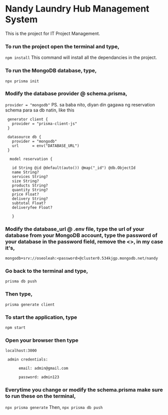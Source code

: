 # Nandy Laundry Hub Management System
This is the project for IT Project Management. 

### To run the project open the terminal and type,
``` npm install ```
This command will install all the dependancies in the project.

### To run the MongoDB database, type, 
``` npx prisma init ```

### Modify the database provider @ schema.prisma,
```provider = "mongodb"```
PS. sa baba nito, diyan din gagawa ng reservation schema para sa db natin, like this 

     generator client {
       provider = "prisma-client-js"
     }

     datasource db {
       provider = "mongodb"
       url      = env("DATABASE_URL")
     }

      model reservation { 

       id String @id @default(auto()) @map("_id") @db.ObjectId 
       name String?
       services String?
       size String?
       products String?
       quantity String?
       price Float?
       delivery String?
       subtotal Float?
       deliveryfee Float? 
       
       } 

### Modify the database_url @ .env file, type the url of your database from your MongoDB account, type the password of your database in the password field, remove the <>, in my case it's,
```mongodb+srv://oseoleah:<password>@cluster0.534kjgp.mongodb.net/nandy```

### Go back to the terminal and type,
```prisma db push```

### Then type,
```prisma generate client```

### To start the application, type
```npm start```

### Open your browser then type
```localhost:3000```

     admin credentials:

          email: admin@gmail.com

          password: admin123

### Everytime you change or modify the schema.prisma make sure to run these on the terminal,
```npx prisma generate``` 
Then,
```npx prisma db push``` 


